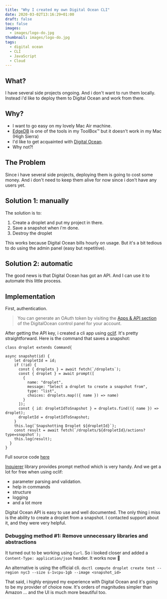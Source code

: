 ```yaml
---
title: "Why I created my own Digital Ocean CLI"
date: 2020-03-02T13:16:29+01:00
draft: false
toc: false
images:
  - images/logo-do.jpg
thumbnail: images/logo-do.jpg
tags:
  - digital ocean
  - CLI
  - JavaScript
  - Cloud
---
```

## What?
I have several side projects ongoing. And i don't want to run them locally.
Instead i'd like to deploy them to Digital Ocean and work from there.

## Why?
- I want to go easy on my lovely Mac Air machine.
- [EdgeDB](https://edgedb.com/) is one of the tools in my ToolBox™️ but it doesn't work in my Mac (High Sierra)
- I'd like to get acquainted with [Digital Ocean](https://digitalocean.com/).
- Why not?!

## The Problem
Since i have several side projects, deploying them is going to cost some money.
And i don't need to keep them alive for now since i don't have any users yet.

## Solution 1: manually
The solution is to:
1. Create a droplet and put my project in there.
2. Save a snapshot when i'm done.
3. Destroy the droplet

This works because Digital Ocean bills hourly on usage.
But it's a bit tedious to do using the admin panel (easy but repetitive).

## Solution 2: automatic
The good news is that Digital Ocean has got an API.
And I can use it to automate this little process.

## Implementation
First, authentication.
> You can generate an OAuth token by visiting the [Apps & API section](https://cloud.digitalocean.com/settings/applications) of the DigitalOcean control panel for your account.

After getting the API key, i created a cli app using [oclif](https://oclif.io/).
It's pretty straightforward. Here is the command that saves a snapshot:

```ecmascript 6
class droplet extends Command{

async snapshot(id) {
    let dropletId = id;
    if (!id) {
      const { droplets } = await fetch(`/droplets`);
      const { droplet } = await prompt([
        {
          name: "droplet",
          message: "Select a droplet to create a snapshot from",
          type: "list",
          choices: droplets.map(({ name }) => name)
        }
      ]);
      const { id: dropletIdToSnapshot } = droplets.find(({ name }) => droplet);
      dropletId = dropletIdToSnapshot;
    }
    this.log(`Snapshotting Droplet ${dropletId}`);
    const result = await fetch(`/droplets/${dropletId}/actions?type=snapshot`);
    this.log(result);
  }
}
```
Full source code [here](https://github.com/haikyuu/digital-ocean-cli)

[Inquierer](https://github.com/SBoudrias/Inquirer.js/) library provides prompt method which is very handy.
And we get a lot for free when using oclif:
- parameter parsing and validation.
- help in commands
- structure
- logging
- and a lot more

Digital Ocean API is easy to use and well documented. The only thing i miss is the ability to create a droplet from a snapshot.
I contacted support about it, and they were very helpful.

### Debugging method #1: Remove unnecessary libraries and abstractions

It turned out to be working using `Curl`. So i looked closer and added a `Content-Type: application/json` header. It works now 🎉

An alternative is using the official cli.
`doctl compute droplet create test --region nyc3 --size s-1vcpu-1gb --image <snapshot_id>`

That said, i highly enjoyed my experience with Digital Ocean and it's going to be my provider of choice now.
It's orders of magnitudes simpler than Amazon ... and the UI is much more beautiful too.
